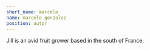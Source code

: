 ```yaml
---
short_name: marcelo
name: marcelo gonzalez
position: autor
---
```

Jill is an avid fruit grower based in the south of France.